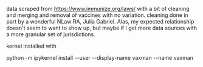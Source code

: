data scraped from https://www.immunize.org/laws/ with a bit of cleaning and merging and removal of vaccines with no variation.  cleaning done in part by a wonderful NLaw RA, Julia Gabriel.  Alas, my expected relationship doesn't seem to want to show up, but maybe if I get more data sources with a more granular set of jurisdictions.

kernel installed with 

python -m ipykernel install --user --display-name vaxman --name vaxman
